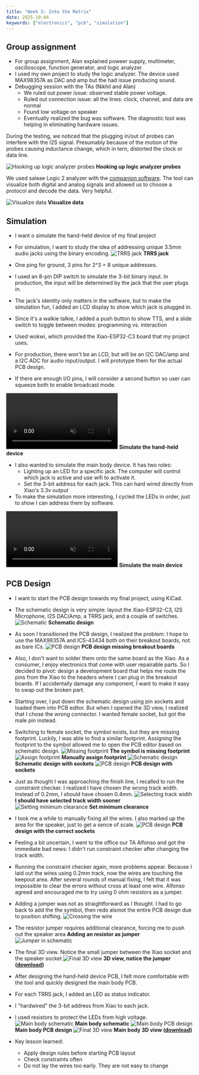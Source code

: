 ```yaml
---
title: "Week 5: Into the Matrix"
date: 2025-10-04
keywords: ["electronics", "pcb", "simulation"]
---
```


## Group assignment

- For group assignment, Alan explained poweer supply, multimeter, oscilloscope, function generator, and logic analyzer.
- I used my own project to study the logic analyzer. The device used MAX98357A as DAC and amp but the had issue producing sound.
- Debugging session with the TAs (Nikhil and Alan)
  - We ruled out power issue: observed stable power voltage.
  - Ruled out connection issue: all the lines: clock, channel, and data are normal
  - Found low voltage on speaker
  - Eventually realized the bug was software. The diagnostic tool was helping in eliminating hardware issues.

During the testing, we noticed that the plugging in/out of probes can interfere with the I2S signal. Presumably because of the motion of the probes causing inductance change, which in tern, distorted the clock or data line.

![Hooking up logic analyzer probes](./media/debug.webp)
**Hooking up logic analyzer probes**

We used saleae Logic 2 analyzer with the [companion software](https://www.saleae.com/pages/downloads?srsltid=AfmBOootFb68Y2L5odb06p_WkZ1gnm-TIDW_Hhu8xv7w9I_agw8oQwBw). The tool can visualize both digital and analog signals and allowed us to choose a protocol and decode the data. Very helpful.

![Visualize data](./media/logic-analyzer.webp)
**Visualize data**

## Simulation

- I want o simulate the hand-held device of my final project
- For simulation, I want to study the idea of addressing unique 3.5mm audio jacks using the binary encoding.
  ![TRRS jack](./media/trrs-jack.webp)
  **TRRS jack**

- One ping for ground, 3 pins for 2^3 = 8 unique addresses.
- I used an 8-pin DIP switch to simulate the 3-bit binary input. In production, the input will be determined by the jack that the user plugs in.
- The jack's identity only matters in the software, but to make the simulation fun, I added an LCD display to show which jack is plugged in.
- Since it's a walkie talkie, I added a push button to show TTS, and a slide switch to toggle between modes: programming vs. interaction
- Used wokwi, which provided the Xiao-ESP32-C3 board that my project uses.
- For production, there won't be an LCD, but will be an I2C DAC/amp and a I2C ADC for audio input/output. I will prototype them for the actual PCB design.
- If there are enough I/O pins, I will consider a second button so user can squeeze both to enable broadcast mode.

<video controls muted src="./media/simulation-1.mp4"></video>
**Simulate the hand-held device**

- I also wanted to simulate the main body device. It has two roles:
  - Lighting up an LED for a specific jack. The computer will control which jack is active and use wifi to activate it.
  - Set the 3-bit address for each jack. This can hard wired directly from Xiao's 3.3v output
- To make the simulation more interesting, I cycled the LEDs in order, just to show I can address them by software.

<video controls muted src="./media/simulation-2.mp4"></video>
**Simulate the main device**

## PCB Design

- I want to start the PCB design towards my final project, using KiCad.
- The schematic design is very simple: layout the Xiao-ESP32-C3, I2S Microphone, I2S DAC/Amp, a TRRS jack, and a couple of switches.
  ![Schematic](./media/schematic-01.webp)
  **Schematic design**
- As soon I transitioned the PCB design, I realized the problem: I hope to use the MAX98357A and ICS-43434 both on their breakout boards, not as bare ICs.
  ![PCB design](./media/pcb-01.webp)
  **PCB design missing breakout boards**
- Also, I don't want to solder them onto the same board as the Xiao. As a consumer, I enjoy electronics that come with user repairable parts. So I decided to pivot: design a development board that helps me route the pins from the Xiao to the headers where I can plug in the breakout boards. If I accidentally damage any component, I want to make it easy to swap out the broken part.
- Starting over, I put down the schematic design using pin sockets and loaded them into PCB editor. But when I opened the 3D view, I realized that I chose the wrong connector. I wanted female socket, but got the male pin instead.
- Switching to female socket, the symbol exists, but they are missing footprint. Luckily, I was able to find a similar footprint. Assigning the footprint to the symbol allowed me to open the PCB editor based on schematic design.
  ![Missing footprint](./media/missing-footprint.webp)
  **The symbol is missing footprint**
  ![Assign footprint](./media/assign-footprint.webp)
  **Manually assign footprint**
  ![Schematic design](./media/schematic-02.webp)
  **Schematic design with sockets**
  ![PCB design](./media/pcb-02.webp)
  **PCB design with sockets**
- Just as thought I was approaching the finish line, I recalled to run the constraint checker. I realized I have chosen the wrong track width. Instead of 0.2mm, I should have chosen 0.4mm.
  ![Selecting track width](./media/track-width.webp)
  **I should have selected track width sooner**
  ![Setting minimum clearance](./media/minimum-clearance.webp)
  **Set minimum clearance**
- I took me a while to manually fixing all the wires. I also marked up the area for the speaker, just to get a sence of scale.
  ![PCB design](./media/pcb-03.webp)
  **PCB design with the correct sockets**

- Feeling a bit uncertain, I went to the office our TA Alfonso and got the immediate bad news: I didn't run constraint checker after changing the track width.
- Running the constraint checker again, more problems appear. Because I laid out the wires using 0.2mm track, now the wires are touching the keepout area. After several rounds of manual fixing, I felt that it was impossible to clear the errors without cross at least one wire. Alfonso agreed and encouraged me to try using 0 ohm resistors as a jumper.
- Adding a jumper was not as straightforward as I thought. I had to go back to add the the symbol, then redo alsmot the entire PCB design due to position shifting.
  ![Crossing the wire](./media/schematic-03.webp)
- The resistor jumper requires additional clearance, forcing me to push out the speaker area
  **Adding an resistor as jumper**
  ![Jumper in schematic](./media/jumper.webp)
- The final 3D view. Notice the small jumper between the Xiao socket and the speaker socket
  ![Final 3D view](./media/3d-02.webp)
  **3D view, notice the jumper ([download](./code/operator-202510062100.zip))**

- After designing the hand-held device PCB, I felt more comfortable with the tool and quickly designed the main body PCB.
- For each TRRS jack, I added an LED as status indicator.
- I "hardwired" the 3-bit address from Xiao to each jack.
- I used resistors to protect the LEDs from high voltage.
  ![Main body schematic](./media/schematic-04.webp)
  **Main body schematic**
  ![Main body PCB design](./media/pcb-04.webp)
  **Main body PCB design**
  ![Final 3D view](./media/3d-03.webp)
  **Main body 3D view ([download](./code/switchboard-202510062144.zip))**

- Key lesson learned:
  - Apply design rules before starting PCB layout
  - Check constraints often
  - Do not lay the wires too early. They are not easy to change
